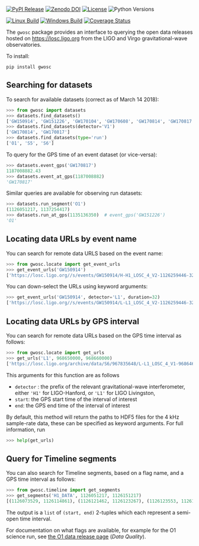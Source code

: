 [![PyPI Release](https://badge.fury.io/py/gwosc.svg)](http://badge.fury.io/py/gwosc)
[![Zenodo DOI](https://zenodo.org/badge/DOI/10.5281/zenodo.1196306.svg)](https://doi.org/10.5281/zenodo.1196306)
[![License](https://img.shields.io/pypi/l/gwosc.svg)](https://choosealicense.com/licenses/mit/)
![Python Versions](https://img.shields.io/pypi/pyversions/gwosc.svg)

[![Linux Build](https://travis-ci.org/gwpy/gwosc.svg?branch=develop)](https://travis-ci.org/gwpy/gwosc)
[![Windows Build](https://ci.appveyor.com/api/projects/status/t1xsjb4kieunjp66?svg=true)](https://ci.appveyor.com/project/gwpy/gwosc)
[![Coverage Status](https://coveralls.io/repos/github/gwpy/gwosc/badge.svg?branch=develop)](https://coveralls.io/github/gwpy/gwosc?branch=develop)

The `gwosc` package provides an interface to querying the open data
releases hosted on <https://losc.ligo.org> from the LIGO and Virgo
gravitational-wave observatories.

To install:

    pip install gwosc

## Searching for datasets

To search for available datasets (correct as of March 14 2018):

```python
>>> from gwosc import datasets
>>> datasets.find_datasets()
['GW150914', 'GW151226', 'GW170104', 'GW170608', 'GW170814', 'GW170817', 'LVT151012', 'O1', 'S5', 'S6']
>>> datasets.find_datasets(detector='V1')
['GW170814', 'GW170817']
>>> datasets.find_datasets(type='run')
['O1', 'S5', 'S6']
```

To query for the GPS time of an event dataset (or vice-versa):

```python
>>> datasets.event_gps('GW170817')
1187008882.43
>>> datasets.event_at_gps(1187008882)
'GW170817'
```

Similar queries are available for observing run datasets:

```python
>>> datasets.run_segment('O1')
(1126051217, 1137254417)
>>> datasets.run_at_gps(1135136350)  # event_gps('GW151226')
'O1'
```

## Locating data URLs by event name

You can search for remote data URLS based on the event name:

```python
>>> from gwosc.locate import get_event_urls
>>> get_event_urls('GW150914')
['https://losc.ligo.org//s/events/GW150914/H-H1_LOSC_4_V2-1126259446-32.hdf5', 'https://losc.ligo.org//s/events/GW150914/L-L1_LOSC_4_V2-1126259446-32.hdf5', 'https://losc.ligo.org//s/events/GW150914/H-H1_LOSC_4_V2-1126257414-4096.hdf5', 'https://losc.ligo.org//s/events/GW150914/L-L1_LOSC_4_V2-1126257414-4096.hdf5']
```

You can down-select the URLs using keyword arguments:

```python
>>> get_event_urls('GW150914', detector='L1', duration=32)
['https://losc.ligo.org//s/events/GW150914/L-L1_LOSC_4_V2-1126259446-32.hdf5']
```

## Locating data URLs by GPS interval

You can search for remote data URLs based on the GPS time interval as
follows:

```python
>>> from gwosc.locate import get_urls
>>> get_urls('L1', 968650000, 968660000)
['https://losc.ligo.org/archive/data/S6/967835648/L-L1_LOSC_4_V1-968646656-4096.hdf5', 'https://losc.ligo.org/archive/data/S6/967835648/L-L1_LOSC_4_V1-968650752-4096.hdf5', 'https://losc.ligo.org/archive/data/S6/967835648/L-L1_LOSC_4_V1-968654848-4096.hdf5', 'https://losc.ligo.org/archive/data/S6/967835648/L-L1_LOSC_4_V1-968658944-4096.hdf5']
```

This arguments for this function are as follows

-   `detector` : the prefix of the relevant gravitational-wave
    interferometer, either `'H1'` for LIGO-Hanford, or `'L1'` for LIGO
    Livingston,
-   `start`: the GPS start time of the interval of interest
-   `end`: the GPS end time of the interval of interest

By default, this method will return the paths to HDF5 files for the 4
kHz sample-rate data, these can be specified as keyword arguments. For
full information, run

```python
>>> help(get_urls)
```

## Query for Timeline segments

You can also search for Timeline segments, based on a flag name, and a
GPS time interval as follows:

```python
>>> from gwosc.timeline import get_segments
>>> get_segments('H1_DATA', 1126051217, 1126151217)
[(1126073529, 1126114861), (1126121462, 1126123267), (1126123553, 1126126832), (1126139205, 1126139266), (1126149058, 1126151217)]
```

The output is a `list` of `(start, end)` 2-tuples which each represent a
semi-open time interval.

For documentation on what flags are available, for example for the O1
science run, see [the O1 data release page](https://losc.ligo.org/O1/)
(*Data Quality*).

